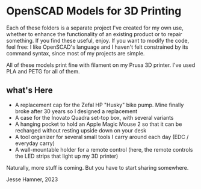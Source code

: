 # OpenSCAD Models for 3D Printing

Each of these folders is a separate project I've created for my own use, whether to enhance the functionality of an existing product or to repair something. 
If you find these useful, enjoy.
If you want to modify the code, feel free: I like OpenSCAD's language and I haven't felt constrained by its command syntax, since most of my projects are simple.

All of these models print fine with filament on my Prusa 3D printer. I've used PLA and PETG for all of them.

## what's Here

- A replacement cap for the Zefal HP "Husky" bike pump. Mine finally broke after 30 years so I designed a replacement
- A case for the Inovato Quadra set-top box, with several variants
- A hanging pocket to hold an Apple Magic Mouse 2 so that it can be recharged without resting upside down on your desk
- A tool organizer for several small tools I carry around each day (EDC / everyday carry)
- A wall-mountable holder for a remote control (here, the remote controls the LED strips that light up my 3D printer)

Naturally, more stuff is coming. But you have to start sharing somewhere.

Jesse Hamner, 2023
